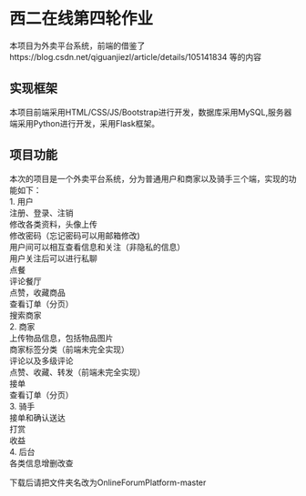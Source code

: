 # 西二在线第四轮作业
本项目为外卖平台系统，前端的借鉴了https://blog.csdn.net/qiguanjiezl/article/details/105141834 等的内容
## 实现框架
本项目前端采用HTML/CSS/JS/Bootstrap进行开发，数据库采用MySQL,服务器端采用Python进行开发，采用Flask框架。
## 项目功能
本次的项目是一个外卖平台系统，分为普通用户和商家以及骑手三个端，实现的功能如下：  
    1. 用户  
    注册、登录、注销  
    修改各类资料，头像上传  
    修改密码（忘记密码可以用邮箱修改)  
    用户间可以相互查看信息和关注（非隐私的信息）  
    用户关注后可以进行私聊  
    点餐  
    评论餐厅  
    点赞，收藏商品  
    查看订单（分页）  
    搜索商家  
    2. 商家  
    上传物品信息，包括物品图片  
    商家标签分类（前端未完全实现）  
    评论以及多级评论  
    点赞、收藏、转发（前端未完全实现）  
    接单  
    查看订单（分页）  
    3. 骑手  
    接单和确认送达  
    打赏  
    收益  
    4. 后台  
    各类信息增删改查  
    
下载后请把文件夹名改为OnlineForumPlatform-master
